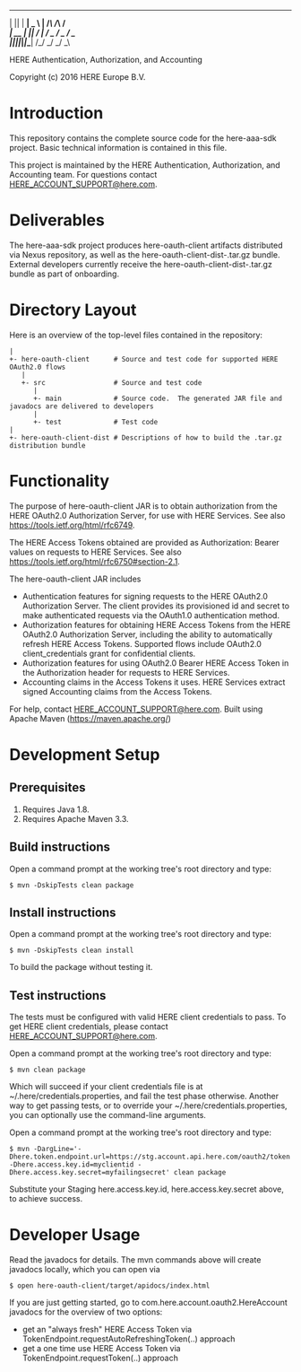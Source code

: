   _  _ ___ ___ ___     _    _    _
 | || | __| _ \ __|   /_\  /_\  /_\
 | __ | _||   / _|   / _ \/ _ \/ _ \
 |_||_|___|_|_\___| /_/ \_\/ \_\/ \_\

HERE Authentication, Authorization, and Accounting

Copyright (c) 2016 HERE Europe B.V.

Introduction
============
This repository contains the complete source code for the here-aaa-sdk project.  Basic 
technical information is contained in this file.

This project is maintained by the HERE Authentication, Authorization, and Accounting team.  For 
questions contact HERE_ACCOUNT_SUPPORT@here.com.

Deliverables
============
The here-aaa-sdk project produces here-oauth-client artifacts distributed via Nexus repository, 
as well as the here-oauth-client-dist-<version>.tar.gz bundle.  External developers currently 
receive the here-oauth-client-dist-<version>.tar.gz bundle as part of onboarding.

Directory Layout
================
Here is an overview of the top-level files contained in the repository:

    |
    +- here-oauth-client      # Source and test code for supported HERE OAuth2.0 flows
       |
       +- src                 # Source and test code
          |
          +- main             # Source code.  The generated JAR file and javadocs are delivered to developers
          |
          +- test             # Test code
    |
    +- here-oauth-client-dist # Descriptions of how to build the .tar.gz distribution bundle

Functionality
=============
The purpose of here-oauth-client JAR is to obtain authorization from the HERE OAuth2.0 
Authorization Server, for use with HERE Services.  See also https://tools.ietf.org/html/rfc6749.

The HERE Access Tokens obtained are provided as Authorization: Bearer values on requests to 
HERE Services.  See also https://tools.ietf.org/html/rfc6750#section-2.1.

The here-oauth-client JAR includes
- Authentication features for signing requests to the HERE OAuth2.0 Authorization Server.  The 
  client provides its provisioned id and secret to make authenticated requests via the OAuth1.0 
  authentication method.
- Authorization features for obtaining HERE Access Tokens from the HERE OAuth2.0 Authorization 
  Server, including the ability to automatically refresh HERE Access Tokens.  Supported 
  flows include OAuth2.0 client_credentials grant for confidential clients.
- Authorization features for using OAuth2.0 Bearer HERE Access Token in the Authorization header 
  for requests to HERE Services.
- Accounting claims in the Access Tokens it uses.  HERE Services extract signed Accounting claims 
  from the Access Tokens.

For help, contact HERE_ACCOUNT_SUPPORT@here.com.
Built using Apache Maven (https://maven.apache.org/)

Development Setup
=================

Prerequisites
-------------

1. Requires Java 1.8.
2. Requires Apache Maven 3.3.

Build instructions
------------------

Open a command prompt at the working tree's root directory and type:

    $ mvn -DskipTests clean package

Install instructions
--------------------

Open a command prompt at the working tree's root directory and type:

    $ mvn -DskipTests clean install

To build the package without testing it.  

Test instructions
-----------------

The tests must be configured with valid HERE client credentials to pass.  To get HERE client 
credentials, please contact HERE_ACCOUNT_SUPPORT@here.com.

Open a command prompt at the working tree's root directory and type:

    $ mvn clean package

Which will succeed if your client credentials file is at ~/.here/credentials.properties, and 
fail the test phase otherwise.  Another way to get passing tests, or to override your 
~/.here/credentials.properties, you can optionally use the command-line arguments.

Open a command prompt at the working tree's root directory and type:

    $ mvn -DargLine='-Dhere.token.endpoint.url=https://stg.account.api.here.com/oauth2/token -Dhere.access.key.id=myclientid -Dhere.access.key.secret=myfailingsecret' clean package

Substitute your Staging here.access.key.id, here.access.key.secret above, to achieve success.

Developer Usage
===============

Read the javadocs for details.  The mvn commands above will create javadocs locally, which you can open via 

    $ open here-oauth-client/target/apidocs/index.html

If you are just getting started, go to com.here.account.oauth2.HereAccount javadocs for the overview of two options:
- get an "always fresh" HERE Access Token via TokenEndpoint.requestAutoRefreshingToken(..) approach
- get a one time use HERE Access Token via TokenEndpoint.requestToken(..) approach

